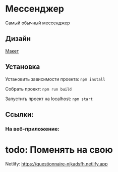 
# Мессенджер

Самый обычный мессенджер

## Дизайн
[Макет](https://www.figma.com/design/5RrnBZvElcfQRaIa0AMcul/yandex-messanger?node-id=0-1&m=dev&t=Zkt5bxongHMW9406-1)

## Установка
Установить зависимости проекта: `npm install`

Собрать проект: `npm run build`

Запустить проект на localhost: `npm start`

## Ссылки:

### На веб-приложение:

# todo: Поменять на свою
Netlify: https://questionnaire-njkadsfh.netlify.app

